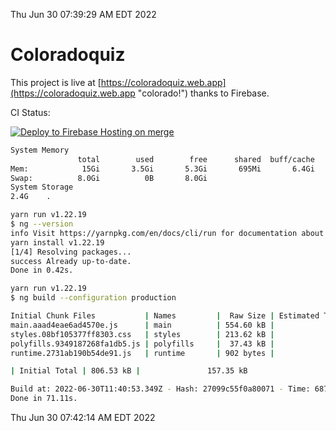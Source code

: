 Thu Jun 30 07:39:29 AM EDT 2022

# Coloradoquiz


This project is live at [https://coloradoquiz.web.app](https://coloradoquiz.web.app "colorado!") thanks to Firebase.

CI Status: 

[![Deploy to Firebase Hosting on merge](https://github.com/teamkushal/coloradoquiz/actions/workflows/firebase-hosting-merge.yml/badge.svg)](https://github.com/teamkushal/coloradoquiz/actions/workflows/firebase-hosting-merge.yml)

```bash
System Memory
               total        used        free      shared  buff/cache   available
Mem:            15Gi       3.5Gi       5.3Gi       695Mi       6.4Gi        10Gi
Swap:          8.0Gi          0B       8.0Gi
System Storage
2.4G	.
```
```bash
yarn run v1.22.19
$ ng --version
info Visit https://yarnpkg.com/en/docs/cli/run for documentation about this command.
yarn install v1.22.19
[1/4] Resolving packages...
success Already up-to-date.
Done in 0.42s.
```
```bash
yarn run v1.22.19
$ ng build --configuration production

Initial Chunk Files           | Names         |  Raw Size | Estimated Transfer Size
main.aaad4eae6ad4570e.js      | main          | 554.60 kB |               132.26 kB
styles.08bf105377ff8303.css   | styles        | 213.62 kB |                12.63 kB
polyfills.9349187268fa1db5.js | polyfills     |  37.43 kB |                11.96 kB
runtime.2731ab190b54de91.js   | runtime       | 902 bytes |               517 bytes

| Initial Total | 806.53 kB |               157.35 kB

Build at: 2022-06-30T11:40:53.349Z - Hash: 27099c55f0a80071 - Time: 68754ms
Done in 71.11s.
```
Thu Jun 30 07:42:14 AM EDT 2022
